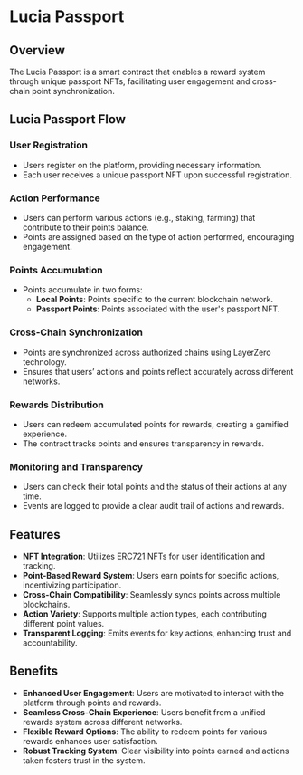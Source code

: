 # Lucia Passport

## Overview

The Lucia Passport is a smart contract that enables a reward system through unique passport NFTs, facilitating user engagement and cross-chain point synchronization.

## Lucia Passport Flow

### User Registration
- Users register on the platform, providing necessary information.
- Each user receives a unique passport NFT upon successful registration.

### Action Performance
- Users can perform various actions (e.g., staking, farming) that contribute to their points balance.
- Points are assigned based on the type of action performed, encouraging engagement.

### Points Accumulation
- Points accumulate in two forms:
  - **Local Points**: Points specific to the current blockchain network.
  - **Passport Points**: Points associated with the user's passport NFT.

### Cross-Chain Synchronization
- Points are synchronized across authorized chains using LayerZero technology.
- Ensures that users’ actions and points reflect accurately across different networks.

### Rewards Distribution
- Users can redeem accumulated points for rewards, creating a gamified experience.
- The contract tracks points and ensures transparency in rewards.

### Monitoring and Transparency
- Users can check their total points and the status of their actions at any time.
- Events are logged to provide a clear audit trail of actions and rewards.

## Features
- **NFT Integration**: Utilizes ERC721 NFTs for user identification and tracking.
- **Point-Based Reward System**: Users earn points for specific actions, incentivizing participation.
- **Cross-Chain Compatibility**: Seamlessly syncs points across multiple blockchains.
- **Action Variety**: Supports multiple action types, each contributing different point values.
- **Transparent Logging**: Emits events for key actions, enhancing trust and accountability.

## Benefits
- **Enhanced User Engagement**: Users are motivated to interact with the platform through points and rewards.
- **Seamless Cross-Chain Experience**: Users benefit from a unified rewards system across different networks.
- **Flexible Reward Options**: The ability to redeem points for various rewards enhances user satisfaction.
- **Robust Tracking System**: Clear visibility into points earned and actions taken fosters trust in the system.
